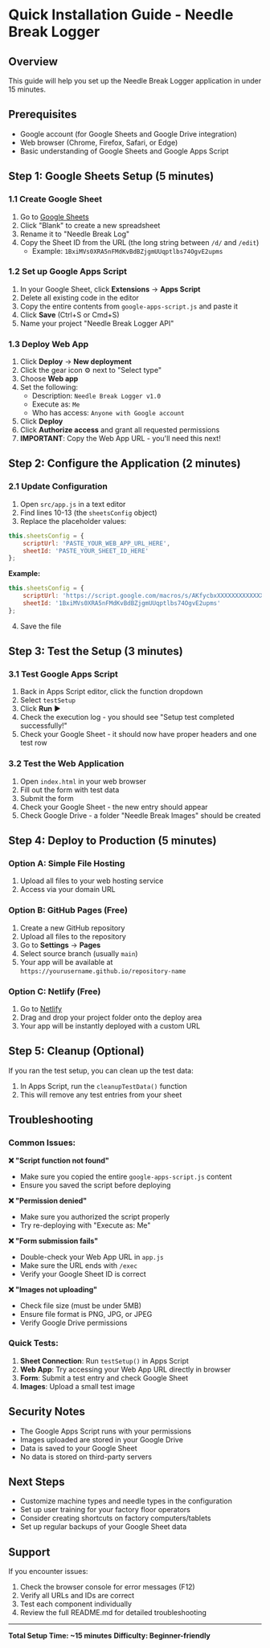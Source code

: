 # Quick Installation Guide - Needle Break Logger

## Overview
This guide will help you set up the Needle Break Logger application in under 15 minutes.

## Prerequisites
- Google account (for Google Sheets and Google Drive integration)
- Web browser (Chrome, Firefox, Safari, or Edge)
- Basic understanding of Google Sheets and Google Apps Script

## Step 1: Google Sheets Setup (5 minutes)

### 1.1 Create Google Sheet
1. Go to [Google Sheets](https://sheets.google.com)
2. Click "Blank" to create a new spreadsheet
3. Rename it to "Needle Break Log"
4. Copy the Sheet ID from the URL (the long string between `/d/` and `/edit`)
   - Example: `1BxiMVs0XRA5nFMdKvBdBZjgmUUqptlbs74OgvE2upms`

### 1.2 Set up Google Apps Script
1. In your Google Sheet, click **Extensions** → **Apps Script**
2. Delete all existing code in the editor
3. Copy the entire contents from `google-apps-script.js` and paste it
4. Click **Save** (Ctrl+S or Cmd+S)
5. Name your project "Needle Break Logger API"

### 1.3 Deploy Web App
1. Click **Deploy** → **New deployment**
2. Click the gear icon ⚙️ next to "Select type"
3. Choose **Web app**
4. Set the following:
   - Description: `Needle Break Logger v1.0`
   - Execute as: `Me`
   - Who has access: `Anyone with Google account`
5. Click **Deploy**
6. Click **Authorize access** and grant all requested permissions
7. **IMPORTANT**: Copy the Web App URL - you'll need this next!

## Step 2: Configure the Application (2 minutes)

### 2.1 Update Configuration
1. Open `src/app.js` in a text editor
2. Find lines 10-13 (the `sheetsConfig` object)
3. Replace the placeholder values:

```javascript
this.sheetsConfig = {
    scriptUrl: 'PASTE_YOUR_WEB_APP_URL_HERE',
    sheetId: 'PASTE_YOUR_SHEET_ID_HERE'
};
```

**Example:**
```javascript
this.sheetsConfig = {
    scriptUrl: 'https://script.google.com/macros/s/AKfycbxXXXXXXXXXXXXXXX/exec',
    sheetId: '1BxiMVs0XRA5nFMdKvBdBZjgmUUqptlbs74OgvE2upms'
};
```

4. Save the file

## Step 3: Test the Setup (3 minutes)

### 3.1 Test Google Apps Script
1. Back in Apps Script editor, click the function dropdown
2. Select `testSetup`
3. Click **Run** ▶️
4. Check the execution log - you should see "Setup test completed successfully!"
5. Check your Google Sheet - it should now have proper headers and one test row

### 3.2 Test the Web Application
1. Open `index.html` in your web browser
2. Fill out the form with test data
3. Submit the form
4. Check your Google Sheet - the new entry should appear
5. Check Google Drive - a folder "Needle Break Images" should be created

## Step 4: Deploy to Production (5 minutes)

### Option A: Simple File Hosting
1. Upload all files to your web hosting service
2. Access via your domain URL

### Option B: GitHub Pages (Free)
1. Create a new GitHub repository
2. Upload all files to the repository
3. Go to **Settings** → **Pages**
4. Select source branch (usually `main`)
5. Your app will be available at `https://yourusername.github.io/repository-name`

### Option C: Netlify (Free)
1. Go to [Netlify](https://netlify.com)
2. Drag and drop your project folder onto the deploy area
3. Your app will be instantly deployed with a custom URL

## Step 5: Cleanup (Optional)
If you ran the test setup, you can clean up the test data:
1. In Apps Script, run the `cleanupTestData()` function
2. This will remove any test entries from your sheet

## Troubleshooting

### Common Issues:

**❌ "Script function not found"**
- Make sure you copied the entire `google-apps-script.js` content
- Ensure you saved the script before deploying

**❌ "Permission denied"**
- Make sure you authorized the script properly
- Try re-deploying with "Execute as: Me"

**❌ "Form submission fails"**
- Double-check your Web App URL in `app.js`
- Make sure the URL ends with `/exec`
- Verify your Google Sheet ID is correct

**❌ "Images not uploading"**
- Check file size (must be under 5MB)
- Ensure file format is PNG, JPG, or JPEG
- Verify Google Drive permissions

### Quick Tests:
1. **Sheet Connection**: Run `testSetup()` in Apps Script
2. **Web App**: Try accessing your Web App URL directly in browser
3. **Form**: Submit a test entry and check Google Sheet
4. **Images**: Upload a small test image

## Security Notes
- The Google Apps Script runs with your permissions
- Images uploaded are stored in your Google Drive
- Data is saved to your Google Sheet
- No data is stored on third-party servers

## Next Steps
- Customize machine types and needle types in the configuration
- Set up user training for your factory floor operators
- Consider creating shortcuts on factory computers/tablets
- Set up regular backups of your Google Sheet data

## Support
If you encounter issues:
1. Check the browser console for error messages (F12)
2. Verify all URLs and IDs are correct
3. Test each component individually
4. Review the full README.md for detailed troubleshooting

---
**Total Setup Time: ~15 minutes**
**Difficulty: Beginner-friendly**
